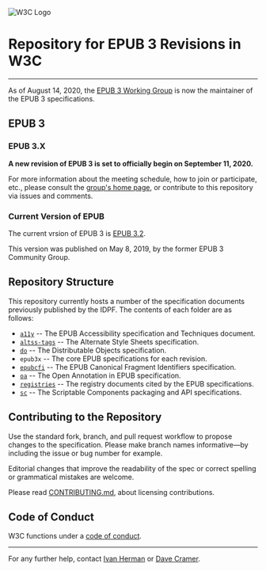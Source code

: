 ![W3C Logo](https://www.w3.org/Icons/w3c_home)

# Repository for EPUB 3 Revisions in W3C

---

As of August 14, 2020, the [EPUB 3 Working Group](https://www.w3.org/publishing/groups/epub-wg) is now the maintainer of the EPUB 3 specifications.

## EPUB 3

### EPUB 3.X

**A new revision of EPUB 3 is set to officially begin on September 11, 2020.**

For more information about the meeting schedule, how to join or participate, etc., please consult the [group's home page](https://www.w3.org/publishing/groups/epub-wg), or contribute to this repository via issues and comments.

### Current Version of EPUB

The current vrsion of EPUB 3 is [EPUB 3.2](https://www.w3.org/publishing/epub32/).

This version was published on May 8, 2019, by the former EPUB 3 Community Group.  

## Repository Structure

This repository currently hosts a number of the specification documents previously published by the IDPF. The contents of each folder are as follows:

- [`a11y`](https://github.com/w3c/publ-epub-revision/tree/master/a11y) -- The EPUB Accessibility specification and Techniques document.
- [`altss-tags`](https://github.com/w3c/publ-epub-revision/tree/master/altss-tags) -- The Alternate Style Sheets specification.
- [`do`](https://github.com/w3c/publ-epub-revision/tree/master/do) -- The Distributable Objects specification.
- `epub3x` -- The core EPUB specifications for each revision.
- [`epubcfi`](https://github.com/w3c/publ-epub-revision/tree/master/epubcfi) -- The EPUB Canonical Fragment Identifiers specification.
- [`oa`](https://github.com/w3c/publ-epub-revision/tree/master/oa) -- The Open Annotation in EPUB specification.
- [`registries`](https://github.com/w3c/publ-epub-revision/tree/master/registries) -- The registry documents cited by the EPUB specifications.
- [`sc`](https://github.com/w3c/publ-epub-revision/tree/master/sc) -- The Scriptable Components packaging and API specifications.

## Contributing to the Repository

Use the standard fork, branch, and pull request workflow to propose changes to the specification. Please make branch names informative—by including the issue or bug number for example.

Editorial changes that improve the readability of the spec or correct spelling or grammatical mistakes are welcome.

Please read [CONTRIBUTING.md](CONTRIBUTING.md), about licensing contributions.

## Code of Conduct

W3C functions under a [code of conduct](https://www.w3.org/Consortium/cepc/).

---

For any further help, contact  [Ivan Herman](ivan@w3.org) or [Dave Cramer](dauwhe@gmail.com).

